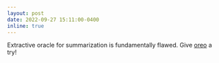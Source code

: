 ```yaml
---
layout: post
date: 2022-09-27 15:11:00-0400
inline: true
---
```

Extractive oracle for summarization is fundamentally flawed. Give [oreo]((https://arxiv.org/pdf/2209.12714.pdf)) a try!
